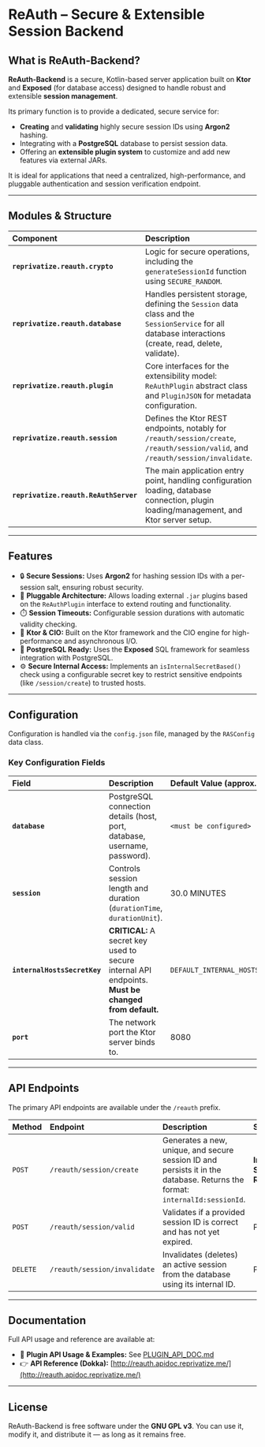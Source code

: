 # ReAuth – Secure & Extensible Session Backend

## What is ReAuth-Backend?

**ReAuth-Backend** is a secure, Kotlin-based server application built on **Ktor** and **Exposed** (for database access)
designed to handle robust and extensible **session management**.

Its primary function is to provide a dedicated, secure service for:

* **Creating** and **validating** highly secure session IDs using **Argon2** hashing.
* Integrating with a **PostgreSQL** database to persist session data.
* Offering an **extensible plugin system** to customize and add new features via external JARs.

It is ideal for applications that need a centralized, high-performance, and pluggable authentication and session
verification endpoint.

-----

## Modules & Structure

| Component                             | Description                                                                                                                                            |
|:--------------------------------------|:-------------------------------------------------------------------------------------------------------------------------------------------------------|
| **`reprivatize.reauth.crypto`**       | Logic for secure operations, including the `generateSessionId` function using `SECURE_RANDOM`.                                                         |
| **`reprivatize.reauth.database`**     | Handles persistent storage, defining the `Session` data class and the `SessionService` for all database interactions (create, read, delete, validate). |
| **`reprivatize.reauth.plugin`**       | Core interfaces for the extensibility model: `ReAuthPlugin` abstract class and `PluginJSON` for metadata configuration.                                |
| **`reprivatize.reauth.session`**      | Defines the Ktor REST endpoints, notably for `/reauth/session/create`, `/reauth/session/valid`, and `/reauth/session/invalidate`.                      |
| **`reprivatize.reauth.ReAuthServer`** | The main application entry point, handling configuration loading, database connection, plugin loading/management, and Ktor server setup.               |

-----

## Features

* 🔒 **Secure Sessions:** Uses **Argon2** for hashing session IDs with a per-session salt, ensuring robust security.
* 🔌 **Pluggable Architecture:** Allows loading external `.jar` plugins based on the `ReAuthPlugin` interface to extend
  routing and functionality.
* ⏱️ **Session Timeouts:** Configurable session durations with automatic validity checking.
* 💨 **Ktor & CIO:** Built on the Ktor framework and the CIO engine for high-performance and asynchronous I/O.
* 💾 **PostgreSQL Ready:** Uses the **Exposed** SQL framework for seamless integration with PostgreSQL.
* ⚙️ **Secure Internal Access:** Implements an `isInternalSecretBased()` check using a configurable secret key to
  restrict sensitive endpoints (like `/session/create`) to trusted hosts.

-----

## Configuration

Configuration is handled via the `config.json` file, managed by the `RASConfig` data class.

### Key Configuration Fields

| Field                        | Description                                                                                         | Default Value (approx.)             |
|:-----------------------------|:----------------------------------------------------------------------------------------------------|:------------------------------------|
| **`database`**               | PostgreSQL connection details (host, port, database, username, password).                           | `<must be configured>`              |
| **`session`**                | Controls session length and duration (`durationTime`, `durationUnit`).                              | 30.0 MINUTES                        |
| **`internalHostsSecretKey`** | **CRITICAL:** A secret key used to secure internal API endpoints. **Must be changed from default.** | `DEFAULT_INTERNAL_HOSTS_SECRET_KEY` |
| **`port`**                   | The network port the Ktor server binds to.                                                          | 8080                                |

-----

## API Endpoints

The primary API endpoints are available under the `/reauth` prefix.

| Method   | Endpoint                     | Description                                                                                                                 | Security                     |
|:---------|:-----------------------------|:----------------------------------------------------------------------------------------------------------------------------|:-----------------------------|
| `POST`   | `/reauth/session/create`     | Generates a new, unique, and secure session ID and persists it in the database. Returns the format: `internalId:sessionId`. | **Internal Secret Required** |
| `POST`   | `/reauth/session/valid`      | Validates if a provided session ID is correct and has not yet expired.                                                      | Public                       |
| `DELETE` | `/reauth/session/invalidate` | Invalidates (deletes) an active session from the database using its internal ID.                                            | Public                       |

-----

## Documentation

Full API usage and reference are available at:

* 📖 **Plugin API Usage & Examples:** See [PLUGIN\_API\_DOC.md](PLUGIN_API_DOC.md)
* 👉 **API Reference (Dokka):** [http://reauth.apidoc.reprivatize.me/](http://reauth.apidoc.reprivatize.me/)

-----

## License

ReAuth-Backend is free software under the **GNU GPL v3**.
You can use it, modify it, and distribute it — as long as it remains free.